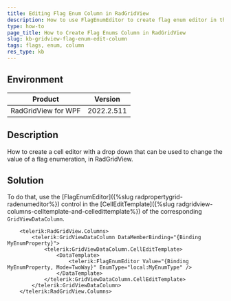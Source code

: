 ```yaml
---
title: Editing Flag Enum Column in RadGridView
description: How to use FlagEnumEditor to create flag enum editor in the Telerik WPF DataGrid cells.
type: how-to
page_title: How to Create Flag Enums Column in RadGridView
slug: kb-gridview-flag-enum-edit-column
tags: flags, enum, column
res_type: kb
---
```


## Environment

| Product | Version |
| --- | --- |
| RadGridView for WPF | 2022.2.511 |

## Description

How to create a cell editor with a drop down that can be used to change the value of a flag enumeration, in RadGridView.

## Solution

To do that, use the [FlagEnumEditor]({%slug radpropertygrid-radenumeditor%}) control in the [CellEditTemplate]({%slug radgridview-columns-celltemplate-and-celledittemplate%}) of the corresponding `GridViewDataColumn`.


```XAML
	<telerik:RadGridView.Columns>
		<telerik:GridViewDataColumn DataMemberBinding="{Binding MyEnumProperty}">
			<telerik:GridViewDataColumn.CellEditTemplate>
				<DataTemplate>
					<telerik:FlagEnumEditor Value="{Binding MyEnumProperty, Mode=TwoWay}" EnumType="local:MyEnumType" />
				</DataTemplate>
			</telerik:GridViewDataColumn.CellEditTemplate>
		</telerik:GridViewDataColumn>
	</telerik:RadGridView.Columns>
```


